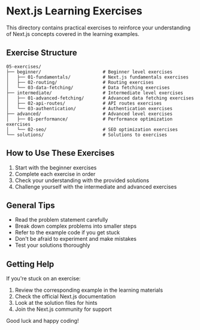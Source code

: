 # Next.js Learning Exercises

This directory contains practical exercises to reinforce your understanding of Next.js concepts covered in the learning examples.

## Exercise Structure

```
05-exercises/
├── beginner/                       # Beginner level exercises
│   ├── 01-fundamentals/            # Next.js fundamentals exercises
│   ├── 02-routing/                 # Routing exercises
│   └── 03-data-fetching/           # Data fetching exercises
├── intermediate/                   # Intermediate level exercises
│   ├── 01-advanced-fetching/       # Advanced data fetching exercises
│   ├── 02-api-routes/              # API routes exercises
│   └── 03-authentication/          # Authentication exercises
├── advanced/                       # Advanced level exercises
│   ├── 01-performance/             # Performance optimization exercises
│   └── 02-seo/                     # SEO optimization exercises
└── solutions/                      # Solutions to exercises
```

## How to Use These Exercises

1. Start with the beginner exercises
2. Complete each exercise in order
3. Check your understanding with the provided solutions
4. Challenge yourself with the intermediate and advanced exercises

## General Tips

- Read the problem statement carefully
- Break down complex problems into smaller steps
- Refer to the example code if you get stuck
- Don't be afraid to experiment and make mistakes
- Test your solutions thoroughly

## Getting Help

If you're stuck on an exercise:
1. Review the corresponding example in the learning materials
2. Check the official Next.js documentation
3. Look at the solution files for hints
4. Join the Next.js community for support

Good luck and happy coding!